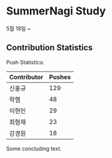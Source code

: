 # SummerNagi Study

5월 19일 ~ 

## Contribution Statistics

Push Statistics:

| Contributor | Pushes |
| ----------- | ------ |
| 신홍규 | 129 |
| 락햄 | 48 |
| 이현민 | 29 |
| 최형재 | 23 |
| 강경원 | 18 |

Some concluding text.
